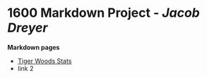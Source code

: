 # 1600 Markdown Project - *Jacob Dreyer*

**Markdown pages**

- [Tiger Woods Stats](https://github.com/jpd4fn/1600Markdown/blob/main/TigerFacts.md)
- link 2
